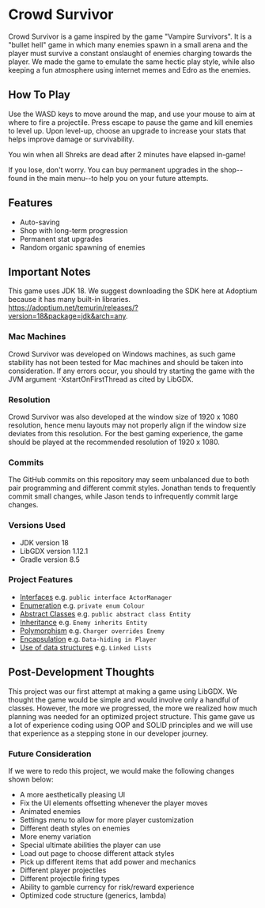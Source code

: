 # Crowd Survivor

Crowd Survivor is a game inspired by the game "Vampire Survivors". It is a "bullet hell" game in which many enemies
spawn in a small arena and the player must survive a constant onslaught of enemies charging towards the player.
We made the game to emulate the same hectic play style, while also keeping a fun atmosphere using internet memes and
Edro as the enemies.

## How To Play

Use the WASD keys to move around the map, and use your mouse to aim at where to fire a projectile. Press escape to pause
the game and kill enemies to level up. Upon level-up, choose an upgrade to increase your stats that helps improve damage
or survivability.

You win when all Shreks are dead after 2 minutes have elapsed in-game!

If you lose, don't worry. You can buy permanent upgrades in the shop--found in the main menu--to help you on your
future attempts.

## Features

- Auto-saving
- Shop with long-term progression
- Permanent stat upgrades
- Random organic spawning of enemies

## Important Notes

This game uses JDK 18. We suggest downloading the SDK here at Adoptium because it has many built-in libraries.
https://adoptium.net/temurin/releases/?version=18&package=jdk&arch=any.

### Mac Machines

Crowd Survivor was developed on Windows machines, as such game stability has not been tested for Mac machines and should
be taken into consideration. If any errors occur, you should try starting the game with the
JVM argument -XstartOnFirstThread as cited by LibGDX.

### Resolution

Crowd Survivor was also developed at the window size of 1920 x 1080 resolution, hence menu layouts may not properly
align if the window size deviates from this resolution. For the best gaming experience, the game should be played at the
recommended resolution of 1920 x 1080.

### Commits

The GitHub commits on this repository may seem unbalanced due to both pair programming and different commit styles.
Jonathan tends to frequently commit small changes, while Jason tends to infrequently commit large changes.

### Versions Used

- JDK version 18
- LibGDX version 1.12.1
- Gradle version 8.5

### Project Features

- [Interfaces](core/src/ca/bcit/comp2522/termproject/interfaces)  e.g. ```public interface ActorManager```
- [Enumeration](core/src/ca/bcit/comp2522/termproject/HPBar.java) e.g. ```private enum Colour```
- [Abstract Classes](core/src/ca/bcit/comp2522/termproject/Entity.java) e.g. ```public abstract class Entity```
- [Inheritance](core/src/ca/bcit/comp2522/termproject/enemies/Enemy.java) e.g. ```Enemy inherits Entity```
- [Polymorphism](core/src/ca/bcit/comp2522/termproject/enemies/Charger.java) e.g. ```Charger overrides Enemy```
- [Encapsulation](core/src/ca/bcit/comp2522/termproject/Player.java) e.g. ```Data-hiding in Player```
- [Use of data structures](core/src/ca/bcit/comp2522/termproject/screens/InGameScreen.java) e.g. ```Linked Lists```

## Post-Development Thoughts

This project was our first attempt at making a game using LibGDX. We thought the game would be simple and would involve
only a handful of classes. However, the more we progressed, the more we realized how much planning was needed for an
optimized project structure. This game gave us a lot of experience coding using OOP and SOLID principles and we will
use that experience as a stepping stone in our developer journey.

### Future Consideration

If we were to redo this project, we would make the following changes shown below:

- A more aesthetically pleasing UI
- Fix the UI elements offsetting whenever the player moves
- Animated enemies
- Settings menu to allow for more player customization
- Different death styles on enemies
- More enemy variation
- Special ultimate abilities the player can use
- Load out page to choose different attack styles
- Pick up different items that add power and mechanics
- Different player projectiles
- Different projectile firing types
- Ability to gamble currency for risk/reward experience
- Optimized code structure (generics, lambda)

